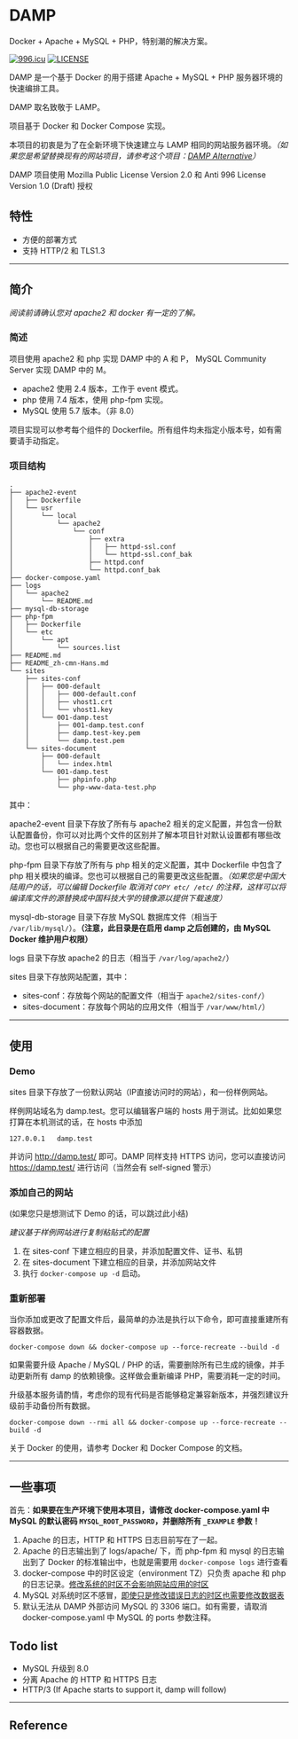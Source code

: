# DAMP

Docker + Apache + MySQL + PHP，特别潮的解决方案。

[![996.icu](https://img.shields.io/badge/link-996.icu-red.svg)](https://996.icu) [![LICENSE](https://img.shields.io/badge/license-Anti%20996-blue.svg)](https://github.com/996icu/996.ICU/blob/master/LICENSE)

DAMP 是一个基于 Docker 的用于搭建 Apache + MySQL + PHP 服务器环境的快速编排工具。

DAMP 取名致敬于 LAMP。

项目基于 Docker 和 Docker Compose 实现。

本项目的初衷是为了在全新环境下快速建立与 LAMP 相同的网站服务器环境。*（如果您是希望替换现有的网站项目，请参考这个项目：[DAMP Alternative](https://github.com/catscarlet/damp-alternative)）*

DAMP 项目使用 Mozilla Public License Version 2.0 和 Anti 996 License Version 1.0 (Draft) 授权

## 特性

- 方便的部署方式
- 支持 HTTP/2 和 TLS1.3

------

## 简介

*阅读前请确认您对 apache2 和 docker 有一定的了解。*

### 简述

项目使用 apache2 和 php 实现 DAMP 中的 A 和 P， MySQL Community Server 实现 DAMP 中的 M。

- apache2 使用 2.4 版本，工作于 event 模式。
- php 使用 7.4 版本，使用 php-fpm 实现。
- MySQL 使用 5.7 版本。（非 8.0）

项目实现可以参考每个组件的 Dockerfile。所有组件均未指定小版本号，如有需要请手动指定。

### 项目结构

```
.
├── apache2-event
│   ├── Dockerfile
│   └── usr
│       └── local
│           └── apache2
│               └── conf
│                   ├── extra
│                   │   ├── httpd-ssl.conf
│                   │   └── httpd-ssl.conf_bak
│                   ├── httpd.conf
│                   └── httpd.conf_bak
├── docker-compose.yaml
├── logs
│   └── apache2
│       └── README.md
├── mysql-db-storage
├── php-fpm
│   ├── Dockerfile
│   └── etc
│       └── apt
│           └── sources.list
├── README.md
├── README_zh-cmn-Hans.md
└── sites
    ├── sites-conf
    │   ├── 000-default
    │   │   ├── 000-default.conf
    │   │   ├── vhost1.crt
    │   │   └── vhost1.key
    │   └── 001-damp.test
    │       ├── 001-damp.test.conf
    │       ├── damp.test-key.pem
    │       └── damp.test.pem
    └── sites-document
        ├── 000-default
        │   └── index.html
        └── 001-damp.test
            ├── phpinfo.php
            └── php-www-data-test.php
```

其中：

apache2-event 目录下存放了所有与 apache2 相关的定义配置，并包含一份默认配置备份，你可以对比两个文件的区别并了解本项目针对默认设置都有哪些改动。您也可以根据自己的需要更改这些配置。

php-fpm 目录下存放了所有与 php 相关的定义配置，其中 Dockerfile 中包含了 php 相关模块的编译。您也可以根据自己的需要更改这些配置。*（如果您是中国大陆用户的话，可以编辑 Dockerfile 取消对 `COPY etc/ /etc/` 的注释，这样可以将编译库文件的源替换成中国科技大学的镜像源以提供下载速度）*

mysql-db-storage 目录下存放 MySQL 数据库文件（相当于 `/var/lib/mysql/`）。**（注意，此目录是在启用 damp 之后创建的，由 MySQL Docker 维护用户权限）**

logs 目录下存放 apache2 的日志（相当于 `/var/log/apache2/`）

sites 目录下存放网站配置，其中：

- sites-conf：存放每个网站的配置文件（相当于 `apache2/sites-conf/`）
- sites-document：存放每个网站的应用文件（相当于 `/var/www/html/`）

------

## 使用

### Demo

sites 目录下存放了一份默认网站（IP直接访问时的网站），和一份样例网站。

样例网站域名为 damp.test。您可以编辑客户端的 hosts 用于测试。比如如果您打算在本机测试的话，在 hosts 中添加

```
127.0.0.1	damp.test
```

并访问 http://damp.test/ 即可。DAMP 同样支持 HTTPS 访问，您可以直接访问 https://damp.test/ 进行访问（当然会有 self-signed 警示）

### 添加自己的网站

(如果您只是想测试下 Demo 的话，可以跳过此小结)

*建议基于样例网站进行复制粘贴式的配置*

1. 在 sites-conf 下建立相应的目录，并添加配置文件、证书、私钥
2. 在 sites-document 下建立相应的目录，并添加网站文件
3. 执行 `docker-compose up -d` 启动。

### 重新部署

当你添加或更改了配置文件后，最简单的办法是执行以下命令，即可直接重建所有容器数据。

```
docker-compose down && docker-compose up --force-recreate --build -d
```

如果需要升级 Apache / MySQL / PHP 的话，需要删除所有已生成的镜像，并手动更新所有 damp 的依赖镜像。这样做会重新编译 PHP，需要消耗一定的时间。

升级基本服务请酌情，考虑你的现有代码是否能够稳定兼容新版本，并强烈建议升级前手动备份所有数据。

```
docker-compose down --rmi all && docker-compose up --force-recreate --build -d
```

关于 Docker 的使用，请参考 Docker 和 Docker Compose 的文档。

------

## 一些事项

首先：**如果要在生产环境下使用本项目，请修改 docker-compose.yaml 中 MySQL 的默认密码 `MYSQL_ROOT_PASSWORD`，并删除所有 `_EXAMPLE` 参数！**

1. Apache 的日志，HTTP 和 HTTPS 日志目前写在了一起。
2. Apache 的日志输出到了 logs/apache/ 下，而 php-fpm 和 mysql 的日志输出到了 Docker 的标准输出中，也就是需要用 `docker-compose logs` 进行查看
3. docker-compose 中的时区设定（environment TZ）只负责 apache 和 php 的日志记录。[修改系统的时区不会影响网站应用的时区][1]
4. MySQL 对系统时区不感冒，[即使只是修改错误日志的时区也需要修改数据表][2]
5. 默认无法从 DAMP 外部访问 MySQL 的 3306 端口。如有需要，请取消 docker-compose.yaml 中 MySQL 的 ports 参数注释。

## Todo list

- MySQL 升级到 8.0
- 分离 Apache 的 HTTP 和 HTTPS 日志
- HTTP/3 (If Apache starts to support it, damp will follow)

------

## Reference

[1]: https://www.php.net/manual/en/function.date-default-timezone-get.php
[2]: https://dev.mysql.com/doc/refman/5.7/en/server-system-variables.html#sysvar_log_timestamps
